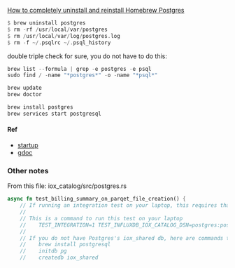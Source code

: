 
[How to completely uninstall and reinstall Homebrew Postgres](https://blog.testdouble.com/posts/2021-01-28-how-to-completely-uninstall-homebrew-postgres/)

```rust
$ brew uninstall postgres
$ rm -rf /usr/local/var/postgres
$ rm /usr/local/var/log/postgres.log
$ rm -f ~/.psqlrc ~/.psql_history
```

double triple check for sure, you do not have to do this:

```rust
brew list --formula | grep -e postgres -e psql
sudo find / -name "*postgres*" -o -name "*psql*"
```

```rust
brew update
brew doctor
```

```rust
brew install postgres
brew services start postgresql
```

#### Ref
* [startup](./startup.md)
* [gdoc](https://docs.google.com/document/d/e/2PACX-1vQ2cTRWln8Nyn2yQh4CWwvyN5yI3Op-4RA3MpB1moivlQtBBQ9KhR5N2vvkMiZz51t_1EPhj5SDmJh5/pub)

### Other notes

From this file: iox_catalog/src/postgres.rs

```rust
async fn test_billing_summary_on_parqet_file_creation() {
    // If running an integration test on your laptop, this requires that you have Postgres running
    //
    // This is a command to run this test on your laptop
    //    TEST_INTEGRATION=1 TEST_INFLUXDB_IOX_CATALOG_DSN=postgres:postgres://$USER@localhost/iox_shared RUST_BACKTRACE=1 cargo test --package iox_catalog --lib -- postgres::tests::test_billing_summary_on_parqet_file_creation --exact --nocapture
    //
    // If you do not have Postgres's iox_shared db, here are commands to install Postgres (on mac) and create iox_shared db
    //    brew install postgresql
    //    initdb pg
    //    createdb iox_shared
```